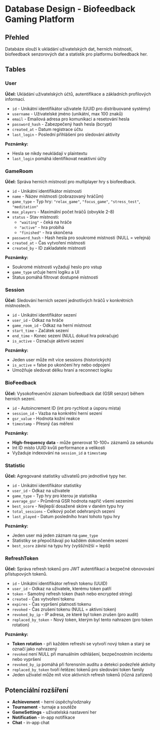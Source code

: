 # Database Design - Biofeedback Gaming Platform

## Přehled
Databáze slouží k ukládání uživatelských dat, herních místností, biofeedback senzorových dat a statistik pro platformu biofeedback her.

## Tables

### User
**Účel:** Ukládání uživatelských účtů, autentifikace a základních profilových informací.

- `id` - Unikátní identifikátor uživatele (UUID pro distribuované systémy)
- `username` - Uživatelské jméno (unikátní, max 100 znaků)
- `email` - Emailová adresa pro komunikaci a resetování hesla
- `password_hash` - Zabezpečený hash hesla (bcrypt)
- `created_at` - Datum registrace účtu
- `last_login` - Poslední přihlášení pro sledování aktivity

**Poznámky:**
- Hesla se nikdy neukládají v plaintextu
- `last_login` pomáhá identifikovat neaktivní účty

### GameRoom
**Účel:** Správa herních místností pro multiplayer hry s biofeedback.

- `id` - Unikátní identifikátor místnosti
- `name` - Název místnosti (zobrazovaný hráčům)
- `game_type` - Typ hry: `"relax_game"`, `"focus_game"`, `"stress_test"`, `"meditation"`
- `max_players` - Maximální počet hráčů (obvykle 2-8)
- `status` - Stav místnosti:
  - `"waiting"` - čeká na hráče
  - `"active"` - hra probíhá  
  - `"finished"` - hra skončena
- `password_hash` - Hash hesla pro soukromé místnosti (NULL = veřejná)
- `created_at` - Čas vytvoření místnosti
- `created_by` - ID zakladatele místnosti

**Poznámky:**
- Soukromé místnosti vyžadují heslo pro vstup
- `game_type` určuje herní logiku a UI
- Status pomáhá filtrovat dostupné místnosti

### Session
**Účel:** Sledování herních sezení jednotlivých hráčů v konkrétních místnostech.

- `id` - Unikátní identifikátor sezení
- `user_id` - Odkaz na hráče
- `game_room_id` - Odkaz na herní místnost
- `start_time` - Začátek sezení
- `end_time` - Konec sezení (NULL dokud hra pokračuje)
- `is_active` - Označuje aktivní sezení

**Poznámky:**
- Jeden user může mít více sessions (historických)
- `is_active` = false po ukončení hry nebo odpojení
- Umožňuje sledovat délku hraní a reconnect logiku

### BioFeedback
**Účel:** Vysokofreuenční záznam biofeedback dat (GSR senzor) během herních sezení.

- `id` - Autoincrement ID (int pro rychlost a úsporu místa)
- `session_id` - Vazba na konkrétní herní sezení
- `gsr_value` - Hodnota kožní reakce
- `timestamp` - Přesný čas měření

**Poznámky:**
- **High-frequency data** - může generovat 10-100+ záznamů za sekundu
- Int ID místo UUID kvůli performance a velikosti
- Vyžaduje indexování na `session_id` a `timestamp`

### Statistic
**Účel:** Agregované statistiky uživatelů pro jednotlivé typy her.

- `id` - Unikátní identifikátor statistiky
- `user_id` - Odkaz na uživatele
- `game_type` - Typ hry pro kterou je statistika
- `average_gsr` - Průměrná GSR hodnota napříč všemi sezeními
- `best_score` - Nejlepší dosažené skóre v daném typu hry
- `total_sessions` - Celkový počet odehraných sezení
- `last_played` - Datum posledního hraní tohoto typu hry

**Poznámky:**
- Jeden user má jeden záznam na `game_type`
- Statistiky se přepočítávají po každém dokončeném sezení
- `best_score` závisí na typu hry (vyšší/nižší = lepší)

### RefreshToken
**Účel:** Správa refresh tokenů pro JWT autentifikaci a bezpečné obnovování přístupových tokenů.

- `id` - Unikátní identifikátor refresh tokenu (UUID)
- `user_id` - Odkaz na uživatele, kterému token patří
- `token` - Samotný refresh token (hash nebo encrypted string)
- `created` - Čas vytvoření tokenu
- `expires` - Čas vypršení platnosti tokenu
- `revoked` - Čas zrušení tokenu (NULL = aktivní token)
- `revoked_by_ip` - IP adresa, ze které byl token zrušen (pro audit)
- `replaced_by_token` - Nový token, kterým byl tento nahrazen (pro token rotation)

**Poznámky:**
- **Token rotation** - při každém refreshi se vytvoří nový token a starý se označí jako nahrazený
- `revoked` není NULL při manuálním odhlášení, bezpečnostním incidentu nebo vypršení
- `revoked_by_ip` pomáhá při forensním auditu a detekci podezřelé aktivity
- `replaced_by_token` tvoří řetězec tokenů pro sledování token family
- Jeden uživatel může mít více aktivních refresh tokenů (různá zařízení)


## Potenciální rozšíření
- **Achievement** - herní úspěchy/odznaky
- **Tournament** - turnaje a soutěže  
- **GameSettings** - uživatelská nastavení her
- **Notification** - in-app notifikace
- **Chat** - in-app chat
